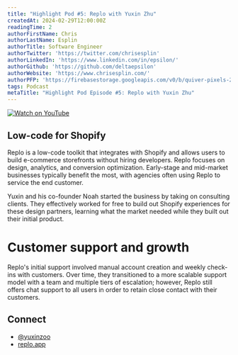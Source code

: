 ```yaml
---
title: "Highlight Pod #5: Replo with Yuxin Zhu"
createdAt: 2024-02-29T12:00:00Z
readingTime: 2
authorFirstName: Chris
authorLastName: Esplin
authorTitle: Software Engineer
authorTwitter: 'https://twitter.com/chrisesplin'
authorLinkedIn: 'https://www.linkedin.com/in/epsilon/'
authorGithub: 'https://github.com/deltaepsilon'
authorWebsite: 'https://www.chrisesplin.com/'
authorPFP: 'https://firebasestorage.googleapis.com/v0/b/quiver-pixels-2020.appspot.com/o/F1EQ3eaBqkbEKEHBigolXIlmdut2%2F1408a808-60a6-4102-b636-08ab24041503.jpeg?alt=media&token=5f0ed5d8-c192-4aa3-a75b-3eb6cac9a552'
tags: Podcast
metaTitle: "Highlight Pod Episode #5: Replo with Yuxin Zhu"
---
```


[![Watch on YouTube](/images/blog/podcast/5/play.png)](https://youtu.be/T8JH3WSQZHQ)

## Low-code for Shopify

Replo is a low-code toolkit that integrates with Shopify and allows users to build e-commerce storefronts without hiring developers. Replo focuses on design, analytics, and conversion optimization. Early-stage and mid-market businesses typically benefit the most, with agencies often using Replo to service the end customer.

Yuxin and his co-founder Noah started the business by taking on consulting clients. They effectively worked for free to build out Shopify experiences for these design partners, learning what the market needed while they built out their initial product.

# Customer support and growth

Replo's initial support involved manual account creation and weekly check-ins with customers. Over time, they transitioned to a more scalable support model with a team and multiple tiers of escalation; however, Replo still offers chat support to all users in order to retain close contact with their customers.

## Connect

- [@yuxinzoo](https://twitter.com/yuxinzoo)
- [replo.app](https://www.replo.app/)
